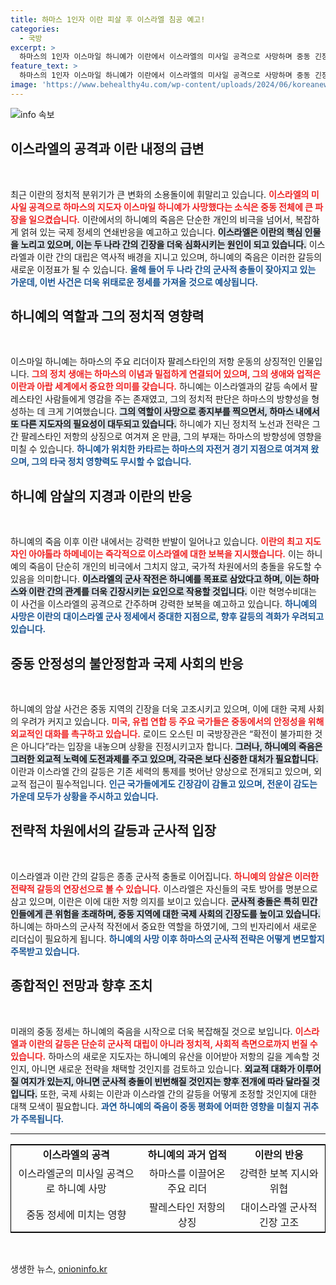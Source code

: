 ```yaml
---
title: 하마스 1인자 이란 피살 후 이스라엘 침공 예고!
categories:
  - 국방
excerpt: >
  하마스의 1인자 이스마일 하니예가 이란에서 이스라엘의 미사일 공격으로 사망하며 중동 긴장이 고조되고 있다. 보복을 예고한 하마스와 이란, 미 국방장관은 외교적 해결을 촉구하고 있어 향후 상황이 주목된다.
feature_text: >
  하마스의 1인자 이스마일 하니예가 이란에서 이스라엘의 미사일 공격으로 사망하며 중동 긴장이 고조되고 있다. 보복을 예고한 하마스와 이란, 미 국방장관은 외교적 해결을 촉구하고 있어 향후 상황이 주목된다.
image: 'https://www.behealthy4u.com/wp-content/uploads/2024/06/koreanews.jpg'
---
```


<p><img src="https://www.behealthy4u.com/wp-content/uploads/2024/06/koreanews.jpg" alt="info 속보" /></p>

<h2 data-ke-size="size26">이스라엘의 공격과 이란 내정의 급변</h2>

<p data-ke-size="size16">&nbsp;</p>

<p data-ke-size="size16">최근 이란의 정치적 분위기가 큰 변화의 소용돌이에 휘말리고 있습니다. <b><span style="color: #ee2323;">이스라엘의 미사일 공격으로 하마스의 지도자 이스마일 하니예가 사망했다는 소식은 중동 전체에 큰 파장을 일으켰습니다.</span></b> 이란에서의 하니예의 죽음은 단순한 개인의 비극을 넘어서, 복잡하게 얽혀 있는 국제 정세의 연쇄반응을 예고하고 있습니다. <b><span style="background-color: #21538527;">이스라엘은 이란의 핵심 인물을 노리고 있으며, 이는 두 나라 간의 긴장을 더욱 심화시키는 원인이 되고 있습니다.</span></b> 이스라엘과 이란 간의 대립은 역사적 배경을 지니고 있으며, 하니예의 죽음은 이러한 갈등의 새로운 이정표가 될 수 있습니다. <b><span style="color: #1a5490;">올해 들어 두 나라 간의 군사적 충돌이 잦아지고 있는 가운데, 이번 사건은 더욱 위태로운 정세를 가져올 것으로 예상됩니다.</span></b></p>

<h2 data-ke-size="size26">하니예의 역할과 그의 정치적 영향력</h2>

<p data-ke-size="size16">&nbsp;</p>

<p data-ke-size="size16">이스마일 하니예는 하마스의 주요 리더이자 팔레스타인의 저항 운동의 상징적인 인물입니다. <b><span style="color: #ee2323;">그의 정치 생애는 하마스의 이념과 밀접하게 연결되어 있으며, 그의 생애와 업적은 이란과 아랍 세계에서 중요한 의미를 갖습니다.</span></b> 하니예는 이스라엘과의 갈등 속에서 팔레스타인 사람들에게 영감을 주는 존재였고, 그의 정치적 판단은 하마스의 방향성을 형성하는 데 크게 기여했습니다. <b><span style="background-color: #21538527;">그의 역할이 사망으로 종지부를 찍으면서, 하마스 내에서 또 다른 지도자의 필요성이 대두되고 있습니다.</span></b> 하니예가 지닌 정치적 노선과 전략은 그간 팔레스타인 저항의 상징으로 여겨져 온 만큼, 그의 부재는 하마스의 방향성에 영향을 미칠 수 있습니다. <b><span style="color: #1a5490;">하니예가 위치한 카타르는 하마스의 자전거 경기 지점으로 여겨져 왔으며, 그의 타국 정치 영향력도 무시할 수 없습니다.</span></b></p>

<h2 data-ke-size="size26">하니예 암살의 지경과 이란의 반응</h2>

<p data-ke-size="size16">&nbsp;</p>

<p data-ke-size="size16">하니예의 죽음 이후 이란 내에서는 강력한 반발이 일어나고 있습니다. <b><span style="color: #ee2323;">이란의 최고 지도자인 아야톨라 하메네이는 즉각적으로 이스라엘에 대한 보복을 지시했습니다.</span></b> 이는 하니예의 죽음이 단순히 개인의 비극에서 그치지 않고, 국가적 차원에서의 충돌을 유도할 수 있음을 의미합니다. <b><span style="background-color: #21538527;">이스라엘의 군사 작전은 하니예를 목표로 삼았다고 하며, 이는 하마스와 이란 간의 관계를 더욱 긴장시키는 요인으로 작용할 것입니다.</span></b> 이란 혁명수비대는 이 사건을 이스라엘의 공격으로 간주하며 강력한 보복을 예고하고 있습니다. <b><span style="color: #1a5490;">하니예의 사망은 이란의 대이스라엘 군사 정세에서 중대한 지점으로, 향후 갈등의 격화가 우려되고 있습니다.</span></b></p>

<h2 data-ke-size="size26">중동 안정성의 불안정함과 국제 사회의 반응</h2>

<p data-ke-size="size16">&nbsp;</p>

<p data-ke-size="size16">하니예의 암살 사건은 중동 지역의 긴장을 더욱 고조시키고 있으며, 이에 대한 국제 사회의 우려가 커지고 있습니다. <b><span style="color: #ee2323;">미국, 유럽 연합 등 주요 국가들은 중동에서의 안정성을 위해 외교적인 대화를 촉구하고 있습니다.</span></b> 로이드 오스틴 미 국방장관은 “확전이 불가피한 것은 아니다”라는 입장을 내놓으며 상황을 진정시키고자 합니다. <b><span style="background-color: #21538527;">그러나, 하니예의 죽음은 그러한 외교적 노력에 도전과제를 주고 있으며, 각국은 보다 신중한 대처가 필요합니다.</span></b> 이란과 이스라엘 간의 갈등은 기존 세력의 통제를 벗어난 양상으로 전개되고 있으며, 외교적 접근이 필수적입니다. <b><span style="color: #1a5490;">인근 국가들에게도 긴장감이 감돌고 있으며, 전운이 감도는 가운데 모두가 상황을 주시하고 있습니다.</span></b></p>

<h2 data-ke-size="size26">전략적 차원에서의 갈등과 군사적 입장</h2>

<p data-ke-size="size16">&nbsp;</p>

<p data-ke-size="size16">이스라엘과 이란 간의 갈등은 종종 군사적 충돌로 이어집니다. <b><span style="color: #ee2323;">하니예의 암살은 이러한 전략적 갈등의 연장선으로 볼 수 있습니다.</span></b> 이스라엘은 자신들의 국토 방어를 명분으로 삼고 있으며, 이란은 이에 대한 저항 의지를 보이고 있습니다. <b><span style="background-color: #21538527;">군사적 충돌은 특히 민간인들에게 큰 위험을 초래하며, 중동 지역에 대한 국제 사회의 긴장도를 높이고 있습니다.</span></b> 하니예는 하마스의 군사적 작전에서 중요한 역할을 하였기에, 그의 빈자리에서 새로운 리더십이 필요하게 됩니다. <b><span style="color: #1a5490;">하니예의 사망 이후 하마스의 군사적 전략은 어떻게 변모할지 주목받고 있습니다.</span></b></p>

<h2 data-ke-size="size26">종합적인 전망과 향후 조치</h2>

<p data-ke-size="size16">&nbsp;</p>

<p data-ke-size="size16">미래의 중동 정세는 하니예의 죽음을 시작으로 더욱 복잡해질 것으로 보입니다. <b><span style="color: #ee2323;">이스라엘과 이란의 갈등은 단순히 군사적 대립이 아니라 정치적, 사회적 측면으로까지 번질 수 있습니다.</span></b> 하마스의 새로운 지도자는 하니예의 유산을 이어받아 저항의 길을 계속할 것인지, 아니면 새로운 전략을 채택할 것인지를 검토하고 있습니다. <b><span style="background-color: #21538527;">외교적 대화가 이루어질 여지가 있는지, 아니면 군사적 충돌이 빈번해질 것인지는 향후 전개에 따라 달라질 것입니다.</span></b> 또한, 국제 사회는 이란과 이스라엘 간의 갈등을 어떻게 조정할 것인지에 대한 대책 모색이 필요합니다. <b><span style="color: #1a5490;">과연 하니예의 죽음이 중동 평화에 어떠한 영향을 미칠지 귀추가 주목됩니다.</span></b></p>

<hr />

<table style="border: 1px solid #000; width: 100%;">
<tr>
<td style="text-align: center; height: 17px;"><b>이스라엘의 공격</b></td>
<td style="text-align: center; height: 17px;"><b>하니예의 과거 업적</b></td>
<td style="text-align: center; height: 17px;"><b>이란의 반응</b></td>
</tr>
<tr>
<td style="text-align: center; height: 17px;">이스라엘군의 미사일 공격으로 하니예 사망</td>
<td style="text-align: center; height: 17px;">하마스를 이끌어온 주요 리더</td>
<td style="text-align: center; height: 17px;">강력한 보복 지시와 위협</td>
</tr>
<tr>
<td style="text-align: center; height: 17px;">중동 정세에 미치는 영향</td>
<td style="text-align: center; height: 17px;">팔레스타인 저항의 상징</td>
<td style="text-align: center; height: 17px;">대이스라엘 군사적 긴장 고조</td>
</tr>
</table>

<p data-ke-size="size16">&nbsp;</p>
생생한 뉴스, <a href="https://onioninfo.kr" rel="dofollow">onioninfo.kr</a>


